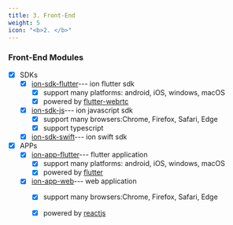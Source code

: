```yaml
---
title: 3. Front-End
weight: 5
icon: "<b>2. </b>"
---
```


### Front-End Modules
  - [x] SDKs
    - [x] [ion-sdk-flutter](https://github.com/pion/ion-sdk-flutter)--- ion flutter sdk
        - [x] support many platforms: android, iOS, windows, macOS
        - [x] powered by [flutter-webrtc](https://github.com/flutter-webrtc/flutter-webrtc)
    - [x] [ion-sdk-js](https://github.com/pion/ion-sdk-js)--- ion javascript sdk
        - [x] support many browsers:Chrome, Firefox, Safari, Edge
        - [x] support typescript
    - [x] [ion-sdk-swift](https://github.com/pion/ion-sdk-swift)--- ion swift sdk
  - [x] APPs
    - [x] [ion-app-flutter](https://github.com/pion/ion-app-flutter)--- flutter application
        - [x] support many platforms: android, iOS, windows, macOS
        - [x] powered by [flutter](https://flutter.dev)
    - [x] [ion-app-web](https://github.com/pion/ion-app-web)--- web application
        - [x] support many browsers:Chrome, Firefox, Safari, Edge
        - [x] powered by [reactjs](https://reactjs.org)



